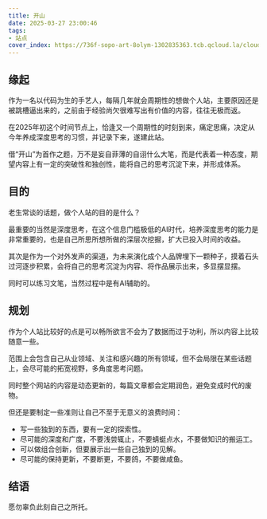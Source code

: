 ```yaml
---
title: 开山
date: 2025-03-27 23:00:46
tags:
- 站点
cover_index: https://736f-sopo-art-8olym-1302835363.tcb.qcloud.la/cloudbase-cms/upload/2025-03-31/k1nsoj2fjt847dpu480m8iccniikkvf1_.png
---
```


## 缘起

作为一名以代码为生的手艺人，每隔几年就会周期性的想做个人站，主要原因还是被跳槽逼出来的，之前由于经验尚欠很难写出有价值的内容，往往无极而返。

在2025年初这个时间节点上，恰逢又一个周期性的时刻到来，痛定思痛，决定从今年养成深度思考的习惯，并记录下来，遂建此站。

借“开山”为首作之题，万不是妄自菲薄的自诩什么大笔，而是代表着一种态度，期望内容上有一定的突破性和独创性，能将自己的思考沉淀下来，并形成体系。


## 目的

老生常谈的话题，做个人站的目的是什么？

最重要的当然是深度思考，在这个信息门槛极低的AI时代，培养深度思考的能力是非常重要的，也是自己所思所想所做的深层次挖掘，扩大已投入时间的收益。

其次是作为一个对外发声的渠道，为未来演化成个人品牌埋下一颗种子，摸着石头过河逐步积累，会将自己的思考沉淀为内容、将作品展示出来，多显摆显摆。

同时可以练习文笔，当然过程中是有AI辅助的。


## 规划

作为个人站比较好的点是可以畅所欲言不会为了数据而过于功利，所以内容上比较随意一些。

范围上会包含自己从业领域、关注和感兴趣的所有领域，但不会局限在某些话题上，会尽可能的拓宽视野，多角度思考问题。

同时整个网站的内容是动态更新的，每篇文章都会定期润色，避免变成时代的废物。

但还是要制定一些准则让自己不至于无意义的浪费时间：

- 写一些独到的东西，要有一定的探索性。
- 尽可能的深度和广度，不要浅尝辄止，不要蜻蜓点水，不要做知识的搬运工。
- 可以做组合创新，但要展示出一些自己独到的见解。
- 尽可能的保持更新，不要断更，不要鸽，不要做咸鱼。


## 结语

愿勿辜负此刻自己之所托。
